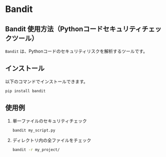 # Bandit

## Bandit 使用方法（Pythonコードセキュリティチェックツール）

`Bandit` は、Pythonコードのセキュリティリスクを解析するツールです。

## インストール

以下のコマンドでインストールできます。

```bash
pip install bandit
```

## 使用例

1. 単一ファイルのセキュリティチェック

    ```bash
    bandit my_script.py
    ```

2. ディレクトリ内の全ファイルをチェック

    ```bash
    bandit -r my_project/
    ```
